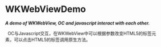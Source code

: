 # WKWebViewDemo
***A demo of WKWebView, OC and javascript interact with each other.***



     OC与Javascript交互，在WKWebView中可以根据参数改变HTML5的标签元素，可以点击HTML5的标签调用原生方法。
